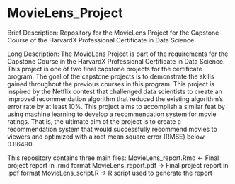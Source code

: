 # MovieLens_Project

Brief Description:
Repository for the MovieLens Project for the Capstone Course of the HarvardX Professional Certificate in Data Science.

Long Description: 
The MovieLens Project is part of the requirements for the Capstone Course in the HarvardX Professional Certificate in Data Science. This project is one of two final capstone projects for the certificate program. The goal of the capstone projects is to demonstrate the skills gained throughout the previous courses in this program. This project is inspired by the Netflix contest that challenged data scientists to create an improved recommendation algorithm that reduced the existing algorithm’s error rate by at least 10%. This project aims to accomplish a similar feat by using machine learning to develop a recommendation system for movie ratings. That is, the ultimate aim of the project is to create a recommendation system that would successfully recommend movies to viewers and optimized with a root mean square error (RMSE) below 0.86490. 

This repository contains three main files:
MovieLens_report.Rmd <- Final project report in .rmd format
MovieLens_report.pdf -> Final project report in .pdf format
MovieLens_script.R -> R script used to generate the report
